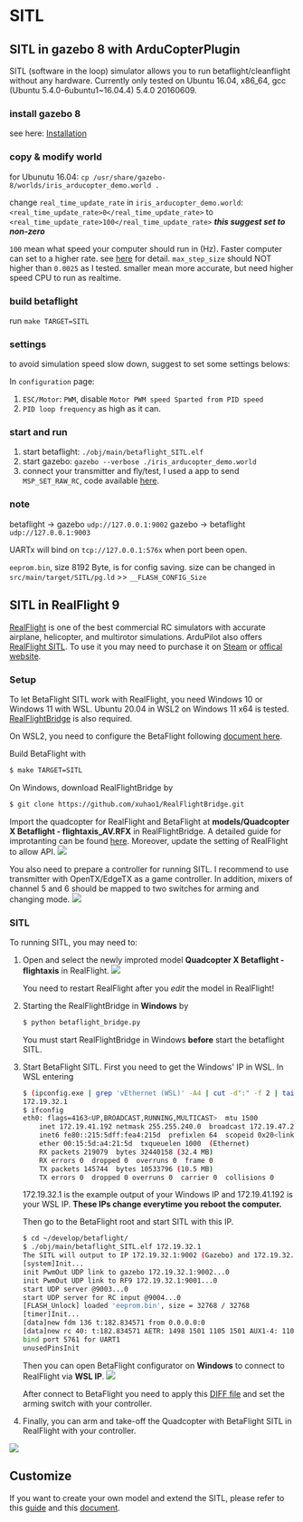 # SITL
## SITL in gazebo 8 with ArduCopterPlugin
SITL (software in the loop) simulator allows you to run betaflight/cleanflight without any hardware.
Currently only tested on Ubuntu 16.04, x86_64, gcc (Ubuntu 5.4.0-6ubuntu1~16.04.4) 5.4.0 20160609.

### install gazebo 8
see here: [Installation](http://gazebosim.org/tutorials?cat=install)

### copy & modify world
for Ubunutu 16.04:
`cp /usr/share/gazebo-8/worlds/iris_arducopter_demo.world .`

change `real_time_update_rate` in `iris_arducopter_demo.world`:
`<real_time_update_rate>0</real_time_update_rate>`
to
`<real_time_update_rate>100</real_time_update_rate>`
***this suggest set to non-zero***

`100` mean what speed your computer should run in (Hz).
Faster computer can set to a higher rate.
see [here](http://gazebosim.org/tutorials?tut=modifying_world&cat=build_world#PhysicsProperties) for detail.
`max_step_size` should NOT higher than `0.0025` as I tested.
smaller mean more accurate, but need higher speed CPU to run as realtime.

### build betaflight
run `make TARGET=SITL`

### settings
to avoid simulation speed slow down, suggest to set some settings belows:

In `configuration` page:

1. `ESC/Motor`: `PWM`, disable `Motor PWM speed Sparted from PID speed`
2. `PID loop frequency` as high as it can.

### start and run
1. start betaflight: `./obj/main/betaflight_SITL.elf`
2. start gazebo: `gazebo --verbose ./iris_arducopter_demo.world`
4. connect your transmitter and fly/test, I used a app to send `MSP_SET_RAW_RC`, code available [here](https://github.com/cs8425/msp-controller).

### note
betaflight	->	gazebo	`udp://127.0.0.1:9002`
gazebo	->	betaflight	`udp://127.0.0.1:9003`

UARTx will bind on `tcp://127.0.0.1:576x` when port been open.

`eeprom.bin`, size 8192 Byte, is for config saving.
size can be changed in `src/main/target/SITL/pg.ld` >> `__FLASH_CONFIG_Size`

## SITL in RealFlight 9

[RealFlight](https://www.realflight.com/) is one of the best commercial RC simulators with accurate airplane, helicopter, and multirotor simulations.
ArduPilot also offers [RealFlight SITL](https://ardupilot.org/dev/docs/sitl-with-realflight.html).
To use it you may need to purchase it on [Steam](https://store.steampowered.com/app/1070820/RealFlight_95S/) or [offical website](https://www.realflight.com/).

### Setup
To let BetaFlight SITL work with RealFlight, you need Windows 10 or Windows 11 with WSL. 
Ubuntu 20.04 in WSL2 on Windows 11 x64 is tested.
[RealFlightBridge](https://github.com/xuhao1/RealFlightBridge) is also required.

On WSL2, you need to configure the BetaFlight following [document here](https://github.com/betaflight/betaflight/blob/master/docs/development/Building%20in%20Windows.md).

Build BetaFlight with

```bash
$ make TARGET=SITL
```

On Windows, download RealFlightBridge by 

```bash
$ git clone https://github.com/xuhao1/RealFlightBridge.git
```

Import the quadcopter for RealFlight and BetaFlight at __models/Quadcopter X Betaflight - flightaxis_AV.RFX__ in RealFlightBridge. A detailed guide for improtanting can be found [here](https://ardupilot.org/dev/docs/sitl-with-realflight.html).
Moreover, update the setting of RealFlight to allow API.
![](./imgs/rf_settings.jpg)

You also need to prepare a controller for running SITL. 
I recommend to use transmitter with OpenTX/EdgeTX as a game controller. In addition, mixers of channel 5 and 6 should be mapped to two switches for arming and changing mode.
![](./imgs/transmitter.jpg)

### SITL
To running SITL, you may need to:
1. Open and select the newly improted model __Quadcopter X Betaflight - flightaxis__ in RealFlight.
    ![](./imgs/select.jpg)

    You need to restart RealFlight after you *edit* the model in RealFlight!

2. Starting the RealFlightBridge in **Windows** by

    ```bash
    $ python betaflight_bridge.py
    ```

    You must start RealFlightBridge in Windows **before**  start the betaflight SITL.

3. Start BetaFlight SITL.
    First you need to get the Windows' IP in WSL.
    In WSL entering
    ```bash
    $ (ipconfig.exe | grep 'vEthernet (WSL)' -A4 | cut -d":" -f 2 | tail -n1 | sed -e 's/\s*//g') 
    172.19.32.1
    $ ifconfig
    eth0: flags=4163<UP,BROADCAST,RUNNING,MULTICAST>  mtu 1500
        inet 172.19.41.192 netmask 255.255.240.0  broadcast 172.19.47.255
        inet6 fe80::215:5dff:fea4:215d  prefixlen 64  scopeid 0x20<link>
        ether 00:15:5d:a4:21:5d  txqueuelen 1000  (Ethernet)
        RX packets 219079  bytes 32440158 (32.4 MB)
        RX errors 0  dropped 0  overruns 0  frame 0
        TX packets 145744  bytes 10533796 (10.5 MB)
        TX errors 0  dropped 0 overruns 0  carrier 0  collisions 0
    ```
    172.19.32.1 is the example output of your Windows IP and 172.19.41.192 is your WSL IP. **These IPs change everytime you reboot the computer.**

    Then go to the BetaFlight root and start SITL with this IP.
    ```bash
    $ cd ~/develop/betaflight/
    $ ./obj/main/betaflight_SITL.elf 172.19.32.1
    The SITL will output to IP 172.19.32.1:9002 (Gazebo) and 172.19.32.1:9001 (RealFlightBridge)
    [system]Init...
    init PwmOut UDP link to gazebo 172.19.32.1:9002...0
    init PwmOut UDP link to RF9 172.19.32.1:9001...0
    start UDP server @9003...0
    start UDP server for RC input @9004...0
    [FLASH_Unlock] loaded 'eeprom.bin', size = 32768 / 32768
    [timer]Init...
    [data]new fdm 136 t:182.834571 from 0.0.0.0:0
    [data]new rc 40: t:182.834571 AETR: 1498 1501 1105 1501 AUX1-4: 1100 1899 1899 1100
    bind port 5761 for UART1
    unusedPinsInit
    ```
    Then you can open BetaFlight configurator on **Windows** to connect to RealFlight via **WSL IP**.
    ![](./imgs/betaflight.jpg)

    After connect to BetaFlight you need to apply this [DIFF file](./BTFL_quadcopter_rf9.txt) and set the arming switch with your controller.


4. Finally, you can arm and take-off the Quadcopter with BetaFlight SITL in RealFlight with your controller.

![](./imgs/SITL_RF.jpg)

## Customize
If you want to create your own model and extend the SITL, please refer to this [guide](http://www.knifeedge.com/KEmax/) and this [document](https://github.com/xuhao1/RealFlightBridge/blob/main/docs/realflight_protocol.md).